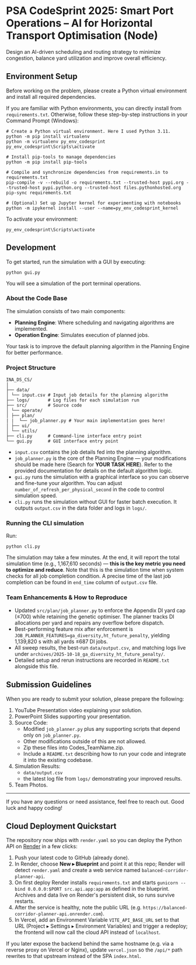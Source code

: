 # PSA CodeSprint 2025: Smart Port Operations – AI for Horizontal Transport Optimisation (Node)

Design an AI-driven scheduling and routing strategy to minimize congestion, balance yard utilization and improve overall efficiency.

## Environment Setup

Before working on the problem, please create a Python virtual environment and install all required dependencies.

If you are familiar with Python environments, you can directly install from `requirements.txt`. Otherwise, follow these step-by-step instructions in your Command Prompt (Windows):

```shell
# Create a Python virtual environment. Here I used Python 3.11.
python -m pip install virtualenv
python -m virtualenv py_env_codesprint
py_env_codesprint\Scripts\activate

# Install pip-tools to manage dependencies
python -m pip install pip-tools

# Compile and synchronize dependencies from requirements.in to requirements.txt
pip-compile -v --rebuild -o requirements.txt --trusted-host pypi.org --trusted-host pypi.python.org --trusted-host files.pythonhosted.org
pip-sync requirements.txt

# (Optional) Set up Jupyter kernel for experimenting with notebooks
python -m ipykernel install --user --name=py_env_codesprint_kernel
```

To activate your environment:

```shell
py_env_codesprint\Scripts\activate
```

## Development

To get started, run the simulation with a GUI by executing:

```shell
python gui.py
```

You will see a simulation of the port terminal operations.

### About the Code Base

The simulation consists of two main components:

- **Planning Engine**: Where scheduling and navigating algorithms are implemented.
- **Operation Engine**: Simulates execution of planned jobs.

Your task is to improve the default planning algorithm in the Planning Engine for better performance.

### Project Structure

```
INA_DS_CS/
│
├── data/
│ └── input.csv # Input job details for the planning algorithm
├── logs/       # Log files for each simulation run
├── src/        # Source code
│ └── operate/
│ ├── plan/
| |  └── job_planner.py # Your main implementation goes here!
│ ├── ui/
│ └── utils/
├── cli.py      # Command-line interface entry point
└── gui.py      # GUI interface entry point
```

- `input.csv` contains the job details fed into the planning algorithm.
- `job_planner.py` is the core of the Planning Engine — your modifications should be made here (Search for **YOUR TASK HERE**). Refer to the provided documentation for details on the default algorithm logic.
- `gui.py` runs the simulation with a graphical interface so you can observe and fine-tune your algorithm. You can adjust `number_of_refresh_per_physical_second` in the code to control simulation speed.
- `cli.py` runs the simulation without GUI for faster batch execution. It outputs `output.csv` in the data folder and logs in `logs/`.

### Running the CLI simulation

Run:

```
python cli.py
```

The simulation may take a few minutes. At the end, it will report the total simulation time (e.g., 1,167,610 seconds) — **this is the key metric you need to optimize and reduce**. Note that this is the simulation time when system checks for all job completion condition. A precise time of the last job completion can be found in `end_time` column of `output.csv` file.

### Team Enhancements & How to Reproduce

- Updated `src/plan/job_planner.py` to enforce the Appendix DI yard cap (≤700) while retaining the genetic optimiser. The planner tracks DI allocations per yard and repairs any overflow before dispatch.
- Best-performing feature mix after enforcement is `JOB_PLANNER_FEATURES=ga_diversity,ht_future_penalty`, yielding 1,139,820 s with all yards ≤687 DI jobs.
- All sweep results, the best-run `data/output.csv`, and matching logs live under `archives/2025-10-18_ga_diversity_ht_future_penalty/`.
- Detailed setup and rerun instructions are recorded in `README.txt` alongside this file.

## Submission Guidelines

When you are ready to submit your solution, please prepare the following:

1. YouTube Presentation video explaining your solution.
2. PowerPoint Slides supporting your presentation.
3. Source Code:
   - Modified `job_planner.py` plus any supporting scripts that depend only on `job_planner.py`.
   - Other modifications outside of this are not allowed.
   - Zip these files into Codes_TeamName.zip.
   - Include a `README.txt` describing how to run your code and integrate it into the existing codebase.
4. Simulation Results:
   - `data/output.csv`
   - the latest log file from `logs/` demonstrating your improved results.
5. Team Photos.

---

If you have any questions or need assistance, feel free to reach out. Good luck and happy coding!

## Cloud Deployment Quickstart

The repository now ships with `render.yaml` so you can deploy the Python API on [Render](https://render.com/) in a few clicks:

1. Push your latest code to GitHub (already done).
2. In Render, choose **New ▸ Blueprint** and point it at this repo; Render will detect `render.yaml` and create a web service named `balanced-corridor-planner-api`.
3. On first deploy Render installs `requirements.txt` and starts `gunicorn --bind 0.0.0.0:$PORT src.api.app:app` as defined in the blueprint. Archives and data live on Render's persistent disk, so runs survive restarts.
4. After the service is healthy, note the public URL (e.g. `https://balanced-corridor-planner-api.onrender.com`).
5. In Vercel, add an Environment Variable `VITE_API_BASE_URL` set to that URL (Project ▸ Settings ▸ Environment Variables) and trigger a redeploy; the frontend will now call the cloud API instead of `localhost`.


If you later expose the backend behind the same hostname (e.g. via a reverse proxy on Vercel or Nginx), update `vercel.json` so the `/api/*` path rewrites to that upstream instead of the SPA `index.html`.
